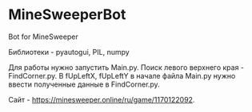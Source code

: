 # MineSweeperBot
Bot for MineSweeper

Библиотеки - pyautogui, PIL, numpy

Для работы нужно запустить Main.py. Поиск левого верхнего края - FindCorner.py.
В fUpLeftX, fUpLeftY в начале файла Main.py нужно ввести полученные данные в FindCorner.py.

Сайт - https://minesweeper.online/ru/game/1170122092.
